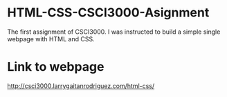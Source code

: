 # HTML-CSS-CSCI3000-Asignment
The first assignment of CSCI3000. I was instructed to build a simple single webpage with HTML and CSS.
# Link to webpage
http://csci3000.larrygaitanrodriguez.com/html-css/
